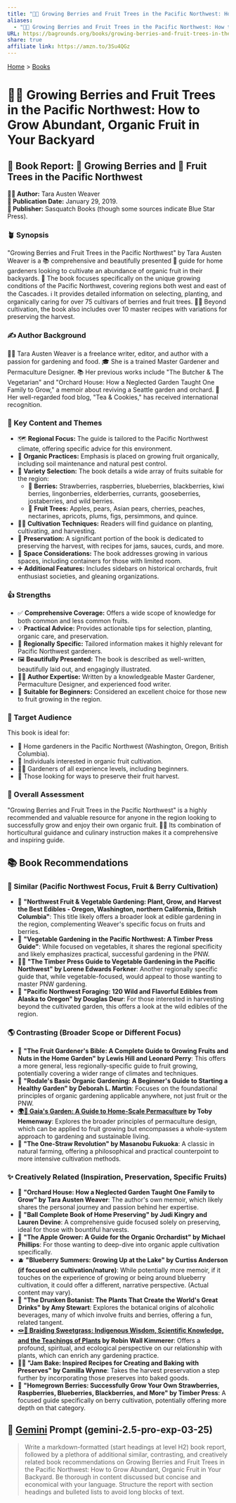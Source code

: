 ```yaml
---
title: "🍓🌳 Growing Berries and Fruit Trees in the Pacific Northwest: How to Grow Abundant, Organic Fruit in Your Backyard"
aliases:
  - "🍓🌳 Growing Berries and Fruit Trees in the Pacific Northwest: How to Grow Abundant, Organic Fruit in Your Backyard"
URL: https://bagrounds.org/books/growing-berries-and-fruit-trees-in-the-pacific-northwest-how-to-grow-abundant-organic-fruit-in-your-backyard
share: true
affiliate link: https://amzn.to/3Su4QGz
---
```

[Home](../index.md) > [Books](./index.md)  
# 🍓🌳 Growing Berries and Fruit Trees in the Pacific Northwest: How to Grow Abundant, Organic Fruit in Your Backyard  
## 🌳 Book Report: 🍓 Growing Berries and 🍎 Fruit Trees in the Pacific Northwest  
  
**🧑‍🌾 Author:** Tara Austen Weaver  
**📅 Publication Date:** January 29, 2019.  
**🏢 Publisher:** Sasquatch Books (though some sources indicate Blue Star Press).  
  
### 🪴 Synopsis  
  
"Growing Berries and Fruit Trees in the Pacific Northwest" by Tara Austen Weaver is a 📚 comprehensive and beautifully presented 📖 guide for home gardeners looking to cultivate an abundance of organic fruit in their backyards. 🌲 The book focuses specifically on the unique growing conditions of the Pacific Northwest, covering regions both west and east of the Cascades. ℹ️ It provides detailed information on selecting, planting, and organically caring for over 75 cultivars of berries and fruit trees. 🧑‍🍳 Beyond cultivation, the book also includes over 10 master recipes with variations for preserving the harvest.  
  
### ✍️ Author Background  
  
🧑‍🌾 Tara Austen Weaver is a freelance writer, editor, and author with a passion for gardening and food. 🎓 She is a trained Master Gardener and Permaculture Designer. 📚 Her previous works include "The Butcher & The Vegetarian" and "Orchard House: How a Neglected Garden Taught One Family to Grow," a memoir about reviving a Seattle garden and orchard. 📝 Her well-regarded food blog, "Tea & Cookies," has received international recognition.  
  
### 🔑 Key Content and Themes  
  
* 🗺️ **Regional Focus:** The guide is tailored to the Pacific Northwest climate, offering specific advice for this environment.  
* 🌱 **Organic Practices:** Emphasis is placed on growing fruit organically, including soil maintenance and natural pest control.  
* 🍎 **Variety Selection:** The book details a wide array of fruits suitable for the region:  
    * 🍓 **Berries:** Strawberries, raspberries, blueberries, blackberries, kiwi berries, lingonberries, elderberries, currants, gooseberries, jostaberries, and wild berries.  
    * 🌳 **Fruit Trees:** Apples, pears, Asian pears, cherries, peaches, nectarines, apricots, plums, figs, persimmons, and quince.  
* 👨‍🌾 **Cultivation Techniques:** Readers will find guidance on planting, cultivating, and harvesting.  
* 🧺 **Preservation:** A significant portion of the book is dedicated to preserving the harvest, with recipes for jams, sauces, curds, and more.  
* 📏 **Space Considerations:** The book addresses growing in various spaces, including containers for those with limited room.  
* ➕ **Additional Features:** Includes sidebars on historical orchards, fruit enthusiast societies, and gleaning organizations.  
  
### 👍 Strengths  
  
* ✅ **Comprehensive Coverage:** Offers a wide scope of knowledge for both common and less common fruits.  
* 💡 **Practical Advice:** Provides actionable tips for selection, planting, organic care, and preservation.  
* 📍 **Regionally Specific:** Tailored information makes it highly relevant for Pacific Northwest gardeners.  
* 🖼️ **Beautifully Presented:** The book is described as well-written, beautifully laid out, and engagingly illustrated.  
* 👩‍🌾 **Author Expertise:** Written by a knowledgeable Master Gardener, Permaculture Designer, and experienced food writer.  
* 🌱 **Suitable for Beginners:** Considered an excellent choice for those new to fruit growing in the region.  
  
### 🎯 Target Audience  
  
This book is ideal for:  
* 🏡 Home gardeners in the Pacific Northwest (Washington, Oregon, British Columbia).  
* 🌱 Individuals interested in organic fruit cultivation.  
* 🧑‍🌾 Gardeners of all experience levels, including beginners.  
* 🧺 Those looking for ways to preserve their fruit harvest.  
  
### 🌟 Overall Assessment  
  
"Growing Berries and Fruit Trees in the Pacific Northwest" is a highly recommended and valuable resource for anyone in the region looking to successfully grow and enjoy their own organic fruit. 🧑‍🌾 Its combination of horticultural guidance and culinary instruction makes it a comprehensive and inspiring guide.  
  
## 📚 Book Recommendations  
  
### 🌲 Similar (Pacific Northwest Focus, Fruit & Berry Cultivation)  
  
* 🌱 **"Northwest Fruit & Vegetable Gardening: Plant, Grow, and Harvest the Best Edibles - Oregon, Washington, northern California, British Columbia"**: This title likely offers a broader look at edible gardening in the region, complementing Weaver's specific focus on fruits and berries.  
* 🥕 **"Vegetable Gardening in the Pacific Northwest: A Timber Press Guide"**: While focused on vegetables, it shares the regional specificity and likely emphasizes practical, successful gardening in the PNW.  
* 🧑‍🌾 **"The Timber Press Guide to Vegetable Gardening in the Pacific Northwest" by Lorene Edwards Forkner**: Another regionally specific guide that, while vegetable-focused, would appeal to those wanting to master PNW gardening.  
* 🌿 **"Pacific Northwest Foraging: 120 Wild and Flavorful Edibles from Alaska to Oregon" by Douglas Deur**: For those interested in harvesting beyond the cultivated garden, this offers a look at the wild edibles of the region.  
  
### 🌎 Contrasting (Broader Scope or Different Focus)  
  
* 🍎 **"The Fruit Gardener's Bible: A Complete Guide to Growing Fruits and Nuts in the Home Garden" by Lewis Hill and Leonard Perry**: This offers a more general, less regionally-specific guide to fruit growing, potentially covering a wider range of climates and techniques.  
* 🌱 **"Rodale's Basic Organic Gardening: A Beginner's Guide to Starting a Healthy Garden" by Deborah L. Martin**: Focuses on the foundational principles of organic gardening applicable anywhere, not just fruit or the PNW.  
* **[🌍🌿 Gaia's Garden: A Guide to Home-Scale Permaculture](./gaias-garden.md) by Toby Hemenway**: Explores the broader principles of permaculture design, which can be applied to fruit growing but encompasses a whole-system approach to gardening and sustainable living.  
* 🌾 **"The One-Straw Revolution" by Masanobu Fukuoka**: A classic in natural farming, offering a philosophical and practical counterpoint to more intensive cultivation methods.  
  
### ✨ Creatively Related (Inspiration, Preservation, Specific Fruits)  
  
* 🏡 **"Orchard House: How a Neglected Garden Taught One Family to Grow" by Tara Austen Weaver**: The author's own memoir, which likely shares the personal journey and passion behind her expertise.  
* 🥫 **"Ball Complete Book of Home Preserving" by Judi Kingry and Lauren Devine**: A comprehensive guide focused solely on preserving, ideal for those with bountiful harvests.  
* 🍏 **"The Apple Grower: A Guide for the Organic Orchardist" by Michael Phillips**: For those wanting to deep-dive into organic apple cultivation specifically.  
* 🫐 **"Blueberry Summers: Growing Up at the Lake" by Curtiss Anderson (if focused on cultivation/nature)**: While potentially more memoir, if it touches on the experience of growing or being around blueberry cultivation, it could offer a different, narrative perspective. (Actual content may vary).  
* 🍹 **"The Drunken Botanist: The Plants That Create the World's Great Drinks" by Amy Stewart**: Explores the botanical origins of alcoholic beverages, many of which involve fruits and berries, offering a fun, related tangent.  
* **[🪢🌾 Braiding Sweetgrass: Indigenous Wisdom, Scientific Knowledge, and the Teachings of Plants](./braiding-sweetgrass.md) by Robin Wall Kimmerer**: Offers a profound, spiritual, and ecological perspective on our relationship with plants, which can enrich any gardening practice.  
* 👩‍🍳 **"Jam Bake: Inspired Recipes for Creating and Baking with Preserves" by Camilla Wynne**: Takes the harvest preservation a step further by incorporating those preserves into baked goods.  
* 🍓 **"Homegrown Berries: Successfully Grow Your Own Strawberries, Raspberries, Blueberries, Blackberries, and More" by Timber Press**: A focused guide specifically on berry cultivation, potentially offering more depth on that category.  
  
## 💬 [Gemini](../software/gemini.md) Prompt (gemini-2.5-pro-exp-03-25)  
> Write a markdown-formatted (start headings at level H2) book report, followed by a plethora of additional similar, contrasting, and creatively related book recommendations on Growing Berries and Fruit Trees in the Pacific Northwest: How to Grow Abundant, Organic Fruit in Your Backyard. Be thorough in content discussed but concise and economical with your language. Structure the report with section headings and bulleted lists to avoid long blocks of text.